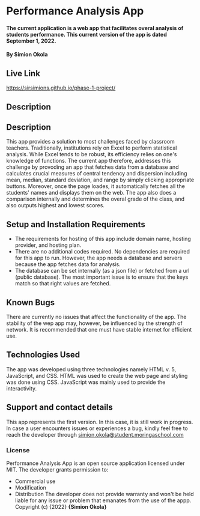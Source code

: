 # Performance Analysis App
#### The current application is a web app that facilitates overal analysis of students performance. This current version of the app is dated September 1, 2022.
#### By **Simion Okola**
## Live Link
https://sirsimions.github.io/phase-1-project/
## Description
## Description
This app provides a solution to most challenges faced by classroom teachers. Traditionally, institutions rely on Excel to perform statistical analysis. While Excel tends to be robust, its efficiency relies on one's knowledge of functions. The current app therefore, addresses this challenge by provoding an app that fetches data from a database and calculates crucial measures of central tendency and dispersion including mean, median, standard deviation, and range by simply clicking appropriate buttons. Moreover, once the page loades, it automatically fetches all the students' names and displays them on the web. The app also does a comparison internally and determines the overal grade of the class, and also outputs highest and lowest scores. 
## Setup and Installation Requirements
* The requirements for hosting of this app include domain name, hosting provider, and hosting plan. 
* There are no additional codes required. No dependencies are required for this app to run. However, the app needs a     database and servers because the app fetches data for analysis. 
* The database can be set internally (as a json file) or fetched from a url (public database). The most important issue is to ensure that the keys match so that right values are fetched. 
## Known Bugs
There are currently no issues that affect the functionality of the app. The stability of the wep app may, however, be influenced by the strength of network. It is recommended that one must have stable internet for efficient use. 
## Technologies Used
The app was developed using three technologies namely HTML v. 5, JavaScript, and CSS. HTML was used to create the web page and styling was done using CSS. JavaScript was mainly used to provide the interactivity.
## Support and contact details
This app represents the first version. In this case, it is still work in progress. In case a user encounters issues or experiences a bug, kindly feel free to reach the developer through simion.okola@student.moringaschool.com
### License
Performance Analysis App is an open source application licensed under MIT. The developer grants permission to: 
* Commercial use
* Modification
* Distribution 
The developer does not provide warranty and won't be held liable for any issue or problem that emanates from the use of the appp. 
Copyright (c) {2022} **{Simion Okola}**


